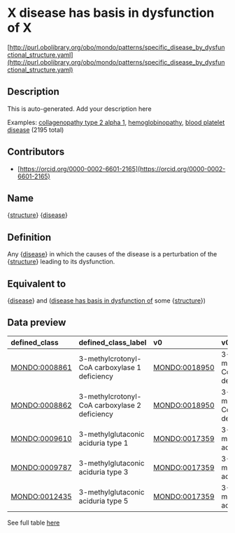 # X disease has basis in dysfunction of X 

[http://purl.obolibrary.org/obo/mondo/patterns/specific_disease_by_dysfunctional_structure.yaml](http://purl.obolibrary.org/obo/mondo/patterns/specific_disease_by_dysfunctional_structure.yaml)
## Description 

This is auto-generated. Add your description here

Examples: [collagenopathy type 2 alpha 1](http://purl.obolibrary.org/obo/MONDO_0022800), [hemoglobinopathy](http://purl.obolibrary.org/obo/MONDO_0044348), [blood platelet disease](http://purl.obolibrary.org/obo/MONDO_0002245) (2195 total)
## Contributors 
* [https://orcid.org/0000-0002-6601-2165](https://orcid.org/0000-0002-6601-2165) 
## Name 

{[structure](http://www.w3.org/2002/07/owl#Thing)} {[disease](http://purl.obolibrary.org/obo/MONDO_0000001)}

## Definition 

Any {[disease](http://purl.obolibrary.org/obo/MONDO_0000001)} in which the causes of the disease is a perturbation of the {[structure](http://www.w3.org/2002/07/owl#Thing)} leading to its dysfunction.

## Equivalent to 

{[disease](http://purl.obolibrary.org/obo/MONDO_0000001)} and ([disease has basis in dysfunction of](http://purl.obolibrary.org/obo/RO_0004020) some {[structure](http://www.w3.org/2002/07/owl#Thing)})

## Data preview 
| defined_class                                | defined_class_label                           | v0                                           | v0_label                                    | v1                                | v1_label   |
|:---------------------------------------------|:----------------------------------------------|:---------------------------------------------|:--------------------------------------------|:----------------------------------|:-----------|
| [MONDO:0008861](http://purl.obolibrary.org/obo/MONDO_0008861) | 3-methylcrotonyl-CoA carboxylase 1 deficiency | [MONDO:0018950](http://purl.obolibrary.org/obo/MONDO_0018950) | 3-methylcrotonyl-CoA carboxylase deficiency | http://identifiers.org/hgnc/6936  | MCCC1      |
| [MONDO:0008862](http://purl.obolibrary.org/obo/MONDO_0008862) | 3-methylcrotonyl-CoA carboxylase 2 deficiency | [MONDO:0018950](http://purl.obolibrary.org/obo/MONDO_0018950) | 3-methylcrotonyl-CoA carboxylase deficiency | http://identifiers.org/hgnc/6937  | MCCC2      |
| [MONDO:0009610](http://purl.obolibrary.org/obo/MONDO_0009610) | 3-methylglutaconic aciduria type 1            | [MONDO:0017359](http://purl.obolibrary.org/obo/MONDO_0017359) | 3-methylglutaconic aciduria                 | http://identifiers.org/hgnc/890   | AUH        |
| [MONDO:0009787](http://purl.obolibrary.org/obo/MONDO_0009787) | 3-methylglutaconic aciduria type 3            | [MONDO:0017359](http://purl.obolibrary.org/obo/MONDO_0017359) | 3-methylglutaconic aciduria                 | http://identifiers.org/hgnc/8142  | OPA3       |
| [MONDO:0012435](http://purl.obolibrary.org/obo/MONDO_0012435) | 3-methylglutaconic aciduria type 5            | [MONDO:0017359](http://purl.obolibrary.org/obo/MONDO_0017359) | 3-methylglutaconic aciduria                 | http://identifiers.org/hgnc/30528 | DNAJC19    |

See full table [here](https://github.com/monarch-initiative/mondo/blob/master/src/patterns/data/matches/specific_disease_by_dysfunctional_structure.tsv) 
